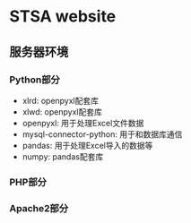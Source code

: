 # STSA website

## 服务器环境

### Python部分

* xlrd: openpyxl配套库
* xlwd: openpyxl配套库
* openpyxl: 用于处理Excel文件数据
* mysql-connector-python: 用于和数据库通信
* pandas: 用于处理Excel导入的数据等
* numpy: pandas配套库

### PHP部分

### Apache2部分